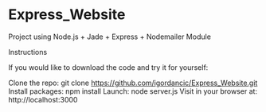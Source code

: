 # Express_Website
Project using Node.js + Jade + Express + Nodemailer Module


Instructions

If you would like to download the code and try it for yourself:

Clone the repo: git clone https://github.com/igordancic/Express_Website.git
Install packages: npm install
Launch: node server.js
Visit in your browser at: http://localhost:3000
